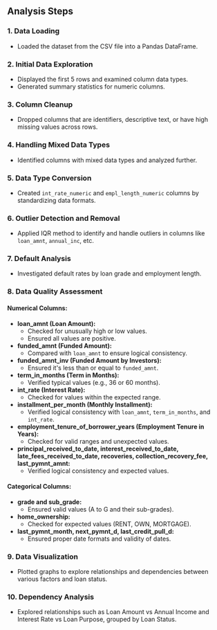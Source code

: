 ## Analysis Steps

### 1. Data Loading
- Loaded the dataset from the CSV file into a Pandas DataFrame.

### 2. Initial Data Exploration
- Displayed the first 5 rows and examined column data types.
- Generated summary statistics for numeric columns.

### 3. Column Cleanup
- Dropped columns that are identifiers, descriptive text, or have high missing values across rows.

### 4. Handling Mixed Data Types
- Identified columns with mixed data types and analyzed further.

### 5. Data Type Conversion
- Created `int_rate_numeric` and `empl_length_numeric` columns by standardizing data formats.

### 6. Outlier Detection and Removal
- Applied IQR method to identify and handle outliers in columns like `loan_amnt`, `annual_inc`, etc.

### 7. Default Analysis
- Investigated default rates by loan grade and employment length.

### 8. Data Quality Assessment
#### Numerical Columns:
- **loan_amnt (Loan Amount):**
  - Checked for unusually high or low values.
  - Ensured all values are positive.
- **funded_amnt (Funded Amount):**
  - Compared with `loan_amnt` to ensure logical consistency.
- **funded_amnt_inv (Funded Amount by Investors):**
  - Ensured it's less than or equal to `funded_amnt`.
- **term_in_months (Term in Months):**
  - Verified typical values (e.g., 36 or 60 months).
- **int_rate (Interest Rate):**
  - Checked for values within the expected range.
- **installment_per_month (Monthly Installment):**
  - Verified logical consistency with `loan_amnt`, `term_in_months`, and `int_rate`.
- **employment_tenure_of_borrower_years (Employment Tenure in Years):**
  - Checked for valid ranges and unexpected values.
- **principal_received_to_date, interest_received_to_date, late_fees_received_to_date, recoveries, collection_recovery_fee, last_pymnt_amnt:**
  - Verified logical consistency and expected values.

#### Categorical Columns:
- **grade and sub_grade:**
  - Ensured valid values (A to G and their sub-grades).
- **home_ownership:**
  - Checked for expected values (RENT, OWN, MORTGAGE).
- **last_pymnt_month, next_pymnt_d, last_credit_pull_d:**
  - Ensured proper date formats and validity of dates.

### 9. Data Visualization
- Plotted graphs to explore relationships and dependencies between various factors and loan status.

### 10. Dependency Analysis
- Explored relationships such as Loan Amount vs Annual Income and Interest Rate vs Loan Purpose, grouped by Loan Status.
